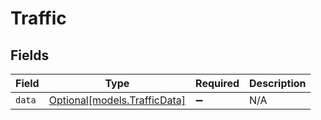 # Traffic


## Fields

| Field                                                    | Type                                                     | Required                                                 | Description                                              |
| -------------------------------------------------------- | -------------------------------------------------------- | -------------------------------------------------------- | -------------------------------------------------------- |
| `data`                                                   | [Optional[models.TrafficData]](../models/trafficdata.md) | :heavy_minus_sign:                                       | N/A                                                      |